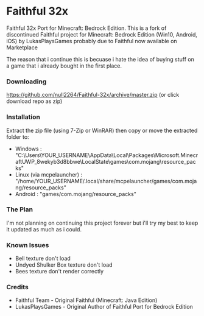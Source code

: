 # Faithful 32x
Faithful 32x Port for Minecraft: Bedrock Edition. This is a fork of discontinued Faithful project for Minecraft: Bedrock Edition (Win10, Android, iOS) by LukasPlaysGames probably due to Faithful now available on Marketplace

The reason that i continue this is becuase i hate the idea of buying stuff on a game that i already bought in the first place.

### Downloading
https://github.com/null2264/Faithful-32x/archive/master.zip (or click download repo as zip)

### Installation
Extract the zip file (using 7-Zip or WinRAR) then copy or move the extracted folder to:

- Windows : "C:\Users\YOUR_USERNAME\AppData\Local\Packages\Microsoft.MinecraftUWP_8wekyb3d8bbwe\LocalState\games\com.mojang\resource_packs"
- Linux (via mcpelauncher) : "/home/YOUR_USERNAME/.local/share/mcpelauncher/games/com.mojang/resource_packs"
- Android : "games/com.mojang/resource_packs"

### The Plan
I'm not planning on continuing this project forever but i'll try my best to keep it updated as much as i could.

### Known Issues
- Bell texture don't load
- Undyed Shulker Box texture don't load
- Bees texture don't render correctly

### Credits
- Faithful Team - Original Faithful (Minecraft: Java Edition)
- LukasPlaysGames - Original Author of Faithful Port for Bedrock Edition
